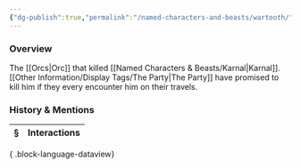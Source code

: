 ```yaml
---
{"dg-publish":true,"permalink":"/named-characters-and-beasts/wartooth/","tags":["NPC"],"updated":"2025-05-30T12:44:04.402+01:00"}
---
```



### Overview
The [[Orcs\|Orc]] that killed [[Named Characters & Beasts/Karnal\|Karnal]]. [[Other Information/Display Tags/The Party\|The Party]] have promised to kill him if they every encounter him on their travels. 

### History & Mentions
| § | Interactions |
| - | ------------ |

{ .block-language-dataview} 
